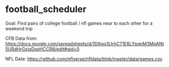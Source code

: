 # football_scheduler
Goal: Find pairs of college football / nfl games near to each other for a weekend trip

CFB Data from: https://docs.google.com/spreadsheets/d/1DXpq3UrhC71E6LYpqnM3MpANt5URdHrGzjgDxeHCCR8/edit#gid=0

NFL Data: https://github.com/nflverse/nfldata/blob/master/data/games.csv

